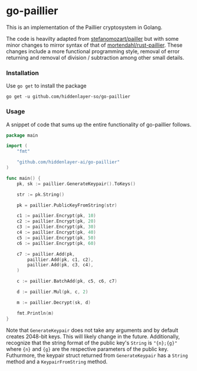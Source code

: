 # go-paillier

This is an implementation of the Paillier cryptosystem in Golang.

The code is heavilty adapted from [stefanomozart/pailler](https://github.com/stefanomozart/paillier) but with some minor changes to mirror syntax of that of [mortendahl/rust-paillier](https://github.com/mortendahl/rust-paillier). These changes include a more functional programming style, removal of error returning and removal of division / subtraction among other small details.


### Installation

Use `go get` to install the package

```
go get -u github.com/hiddenlayer-so/go-paillier
```

### Usage

A snippet of code that sums up the entire functionality of go-paillier follows.

```go
package main

import (
	"fmt"

	"github.com/hiddenlayer-ai/go-paillier"
)

func main() {
	pk, sk := paillier.GenerateKeypair().ToKeys()

	str := pk.String()

	pk = paillier.PublicKeyFromString(str)

	c1 := paillier.Encrypt(pk, 10)
	c2 := paillier.Encrypt(pk, 20)
	c3 := paillier.Encrypt(pk, 30)
	c4 := paillier.Encrypt(pk, 40)
	c5 := paillier.Encrypt(pk, 50)
	c6 := paillier.Encrypt(pk, 60)

	c7 := paillier.Add(pk,
		paillier.Add(pk, c1, c2),
		paillier.Add(pk, c3, c4),
	)

	c := paillier.BatchAdd(pk, c5, c6, c7)

	d := paillier.Mul(pk, c, 2)

	m := paillier.Decrypt(sk, d)

	fmt.Println(m)
}
```

Note that `GenerateKeypair` does not take any arguments and by default creates 2048-bit keys. This will likely change in the future. Additionally, recognize that the string format of the public key's `String` is `"{n};{g}"` where `{n}` and `{g}` are the respective parameters of the public key. Futhurmore, the keypair struct returned from `GenerateKeypair` has a `String` method and a `KeypairFromString` method.